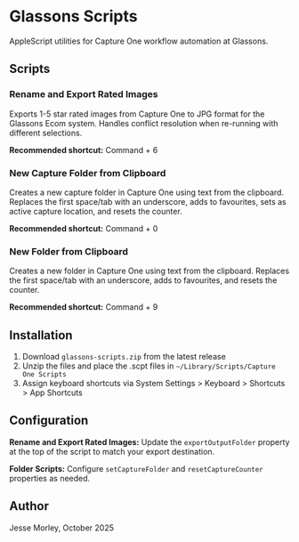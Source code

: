 # Glassons Scripts

AppleScript utilities for Capture One workflow automation at Glassons.

## Scripts

### Rename and Export Rated Images
Exports 1-5 star rated images from Capture One to JPG format for the Glassons Ecom system. Handles conflict resolution when re-running with different selections.

**Recommended shortcut:** Command + 6

### New Capture Folder from Clipboard
Creates a new capture folder in Capture One using text from the clipboard. Replaces the first space/tab with an underscore, adds to favourites, sets as active capture location, and resets the counter.

**Recommended shortcut:** Command + 0

### New Folder from Clipboard
Creates a new folder in Capture One using text from the clipboard. Replaces the first space/tab with an underscore, adds to favourites, and resets the counter.

**Recommended shortcut:** Command + 9

## Installation

1. Download `glassons-scripts.zip` from the latest release
2. Unzip the files and place the .scpt files in `~/Library/Scripts/Capture One Scripts`
3. Assign keyboard shortcuts via System Settings > Keyboard > Shortcuts > App Shortcuts

## Configuration

**Rename and Export Rated Images:** Update the `exportOutputFolder` property at the top of the script to match your export destination.

**Folder Scripts:** Configure `setCaptureFolder` and `resetCaptureCounter` properties as needed.

## Author

Jesse Morley, October 2025
